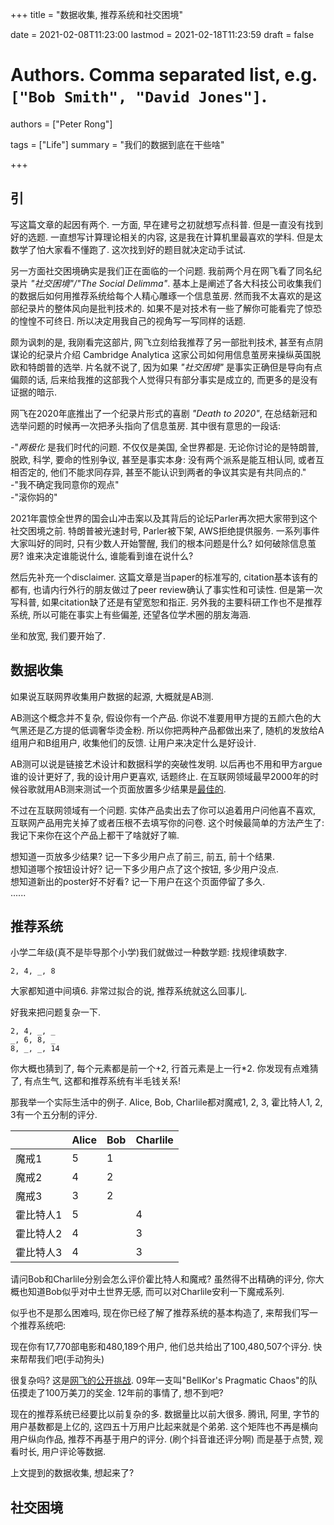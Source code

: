 +++
title = "数据收集, 推荐系统和社交困境"

date = 2021-02-08T11:23:00
lastmod = 2021-02-18T11:23:59
draft = false

# Authors. Comma separated list, e.g. `["Bob Smith", "David Jones"]`.
authors = ["Peter Rong"]

tags = ["Life"]
summary = "我们的数据到底在干些啥"

+++

## 引

写这篇文章的起因有两个. 
一方面, 早在建号之初就想写点科普. 
但是一直没有找到好的选题. 
一直想写计算理论相关的内容, 这是我在计算机里最喜欢的学科.
但是太数学了怕大家看不懂跑了. 
这次找到好的题目就决定动手试试.

另一方面社交困境确实是我们正在面临的一个问题.
我前两个月在网飞看了同名纪录片 _"社交困境"/"The Social Delimma"_. 
基本上是阐述了各大科技公司收集我们的数据后如何用推荐系统给每个人精心雕琢一个信息茧房.
然而我不太喜欢的是这部纪录片的整体风向是批判技术的. 
如果不是对技术有一些了解你可能看完了惊恐的惶惶不可终日. 
所以决定用我自己的视角写一写同样的话题.

颇为讽刺的是, 我刚看完这部片, 网飞立刻给我推荐了另一部批判技术, 甚至有点阴谋论的纪录片介绍 Cambridge Analytica 这家公司如何用信息茧房来操纵英国脱欧和特朗普的选举. 
片名就不说了, 因为如果 _"社交困境"_ 是事实正确但是导向有点偏颇的话, 后来给我推的这部我个人觉得只有部分事实是成立的, 而更多的是没有证据的暗示.

网飞在2020年底推出了一个纪录片形式的喜剧 _"Death to 2020"_, 在总结新冠和选举问题的时候再一次把矛头指向了信息茧房.
其中很有意思的一段话:

-"_两极化_ 是我们时代的问题. 不仅仅是美国, 全世界都是. 无论你讨论的是特朗普, 脱欧, 科学, 要命的性别争议, 甚至是事实本身: 没有两个派系是能互相认同, 或者互相否定的, 他们不能求同存异, 甚至不能认识到两者的争议其实是有共同点的."  
-"我不确定我同意你的观点"  
-"滚你妈的"

2021年震惊全世界的国会山冲击案以及其背后的论坛Parler再次把大家带到这个社交困境之前.
特朗普被光速封号, Parler被下架, AWS拒绝提供服务.
一系列事件大家叫好的同时, 只有少数人开始警醒, 我们的根本问题是什么?
如何破除信息茧房? 谁来决定谁能说什么, 谁能看到谁在说什么?

然后先补充一个disclaimer. 
这篇文章是当paper的标准写的, citation基本该有的都有, 也请内行外行的朋友做过了peer review确认了事实性和可读性.
但是第一次写科普, 如果citation缺了还是有望宽恕和指正. 
另外我的主要科研工作也不是推荐系统, 所以可能在事实上有些偏差, 还望各位学术圈的朋友海涵.

坐和放宽, 我们要开始了.

## 数据收集

如果说互联网界收集用户数据的起源, 大概就是AB测.

AB测这个概念并不复杂, 假设你有一个产品. 
你说不准要用甲方提的五颜六色的大气黑还是乙方提的低调奢华烫金粉. 
所以你把两种产品都做出来了, 随机的发放给A组用户和B组用户, 收集他们的反馈.
让用户来决定什么是好设计.

AB测可以说是链接艺术设计和数据科学的突破性发明. 
以后再也不用和甲方argue谁的设计更好了, 我的设计用户更喜欢, 话题终止.
在互联网领域最早2000年的时候谷歌就用AB测来测试一个页面放置多少结果是[最佳的](https://www.pardot.com/blog/abcs-ab-testing/).

不过在互联网领域有一个问题. 
实体产品卖出去了你可以追着用户问他喜不喜欢, 互联网产品用完关掉了或者压根不去填写你的问卷. 
这个时候最简单的方法产生了: 我记下来你在这个产品上都干了啥就好了嘛.

想知道一页放多少结果? 记一下多少用户点了前三, 前五, 前十个结果.  
想知道哪个按钮设计好? 记一下多少用户点了这个按钮, 多少用户没点.  
想知道新出的poster好不好看? 记一下用户在这个页面停留了多久.  
......

## 推荐系统

小学二年级(真不是毕导那个小学)我们就做过一种数学题: 找规律填数字.

```
2, 4, _, 8
```

大家都知道中间填6.
非常过拟合的说, 推荐系统就这么回事儿.

好我来把问题复杂一下.

```
2, 4, _, _
_, 6, 8, _
8, _, _, 14
```

你大概也猜到了, 每个元素都是前一个+2, 行首元素是上一行*2.
你发现有点难猜了, 有点生气, 这都和推荐系统有半毛钱关系!

那我举一个实际生活中的例子.
Alice, Bob, Charlile都对魔戒1, 2, 3, 霍比特人1, 2, 3有一个五分制的评分.

|           | Alice | Bob | Charlile |
| --------- | ----- | --- | -------- |
| 魔戒1     | 5     | 1   |          |
| 魔戒2     | 4     | 2   |          |
| 魔戒3     | 3     | 2   |          |
| 霍比特人1 | 5     |     | 4        |
| 霍比特人2 | 4     |     | 3        |
| 霍比特人3 | 4     |     | 3        |

请问Bob和Charlile分别会怎么评价霍比特人和魔戒?
虽然得不出精确的评分, 你大概也知道Bob似乎对中土世界无感, 而可以对Charlile安利一下魔戒系列.

似乎也不是那么困难吗, 现在你已经了解了推荐系统的基本构造了, 来帮我们写一个推荐系统吧:

现在你有17,770部电影和480,189个用户, 他们总共给出了100,480,507个评分.
快来帮帮我们吧(手动狗头)

很复杂吗?
这是[网飞的公开挑战](https://en.wikipedia.org/wiki/Netflix_Prize).
09年一支叫"BellKor's Pragmatic Chaos"的队伍摸走了100万美刀的奖金.
12年前的事情了, 想不到吧?

现在的推荐系统已经要比以前复杂的多. 
数据量比以前大很多. 腾讯, 阿里, 字节的用户基数都是上亿的, 这四五十万用户比起来就是个弟弟.
这个矩阵也不再是横向用户纵向作品, 推荐不再基于用户的评分.
(刷个抖音谁还评分啊)
而是基于点赞, 观看时长, 用户评论等数据.

上文提到的数据收集, 想起来了?

## 社交困境